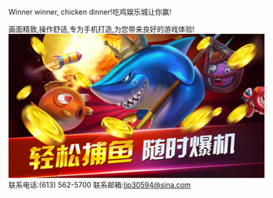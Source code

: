 Winner winner, chicken dinner!吃鸡娱乐城让你赢!

画面精致,操作舒适,专为手机打造,为您带来良好的游戏体验!
![](cjylc.jpg)
联系电话:(613) 562-5700
联系邮箱:ljp30594@sina.com